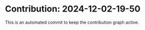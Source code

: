 # Contribution: 2024-12-02-19-50
This is an automated commit to keep the contribution graph active.
